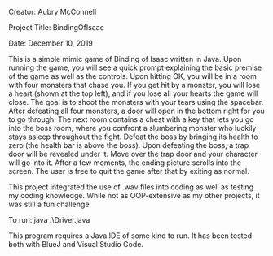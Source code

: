 Creator: Aubry McConnell

Project Title: BindingOfIsaac

Date: December 10, 2019

This is a simple mimic game of Binding of Isaac written in Java. Upon running the game, you will see a quick prompt explaining the basic premise of the game as well as the controls. Upon hitting OK, you will be in a room with four monsters that chase you. If you get hit by a monster, you will lose a heart (shown at the top left), and if you lose all your hearts the game will close. The goal is to shoot the monsters with your tears using the spacebar. After defeating all four monsters, a door will open in the bottom right for you to go through. The next room contains a chest with a key that lets you go into the boss room, where you confront a slumbering monster who luckily stays asleep throughout the fight. Defeat the boss by bringing its health to zero (the health bar is above the boss). Upon defeating the boss, a trap door will be revealed under it. Move over the trap door and your character will go into it. After a few moments, the ending picture scrolls into the screen. The user is free to quit the game after that by exiting as normal.

This project integrated the use of .wav files into coding as well as testing my coding knowledge. While not as OOP-extensive as my other projects, it was still a fun challenge.

To run: java .\Driver.java

This program requires a Java IDE of some kind to run. It has been tested both with BlueJ and Visual Studio Code.
